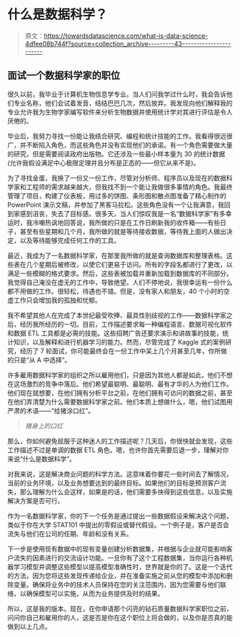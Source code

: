 # 什么是数据科学？

> 原文：<https://towardsdatascience.com/what-is-data-science-4dfee08b744f?source=collection_archive---------43----------------------->

## 面试一个数据科学家的职位

很久以前，我毕业于计算机生物信息学专业。当人们问我学过什么时，我会告诉他们专业名称，他们会试着发音，结结巴巴几次，然后放弃。我发现向他们解释我的专业允许我为生物学家编写软件来分析生物数据并使用统计学对其进行评估是令人厌倦的。

毕业后，我努力寻找一份能让我结合研究、编程和统计技能的工作。我看得很远很广，并不断陷入角色，而这些角色并没有实现他们的承诺。有一个角色需要做大量的研究，但是需要阅读政府出版物。它还涉及一些最小样本量为 30 的统计数据(允许我假设满足中心极限定理并且分布是正态的——但它从来不是)。

为了寻找金蛋，我换了一份又一份工作，尽管对分析师、程序员以及现在的数据科学家和工程师的需求越来越大，但我找不到一个能让我做很多事情的角色。我最终管理了项目，构建了仪表板，用过多的饼图、条形图和散点图准备了精心制作的 PowerPoint 演示文稿，并参加了黑客马拉松。这些角色没有一个让我满意，我回到家感到沮丧，失去了目标感。很多天，当人们惊叹我是一名“数据科学家”有多幸运时，我冷嘲热讽地回答说，我所做的只是在工作日刷新我的收件箱——有些日子，甚至有些星期和几个月，我所做的就是等待接收数据，等待我上面的人做出决定，以及等待能够完成任何工作的工具。

最近，我成为了一名数据科学家，在那里我所做的就是查询数据库和整理表格。这些表在几个星期后被修改，以使它们更易于访问。所有的字段名都进行了更改，以满足一些模糊的格式要求。然后，这些表被加载并重新加载到数据库的不同部分。我觉得自己淹没在虚无的工作中，导致绝望。人们不停地说，我很幸运有一份什么都不用做的工作。很轻松，待遇也不错。但是，没有家人和朋友，40 个小时的空虚工作只会增加我的孤独和忧郁。

我不希望其他人在完成了本世纪最受吹捧、最具性别歧视的工作——数据科学家之后，经历我所经历的一切。目前，工作描述要求每一种编程语言、数据可视化软件和数据 ETL 工具都是必需的技能。这些招聘广告还要求演示和讲故事的技能，统计知识，以及解释和进行机器学习的能力。然而，尽管完成了 Kaggle 式的案例研究，经历了 7 轮面试，你可能最终会在一份工作中呆上几个月甚至几年，你所做的只是“从 A 中选择”。

许多雇用数据科学家的组织之所以雇用他们，只是因为其他人都是如此，他们不想在这场激烈的竞争中落后。他们希望最聪明、最聪明、最有才华的人为他们工作。他们现在就想要，在他们拥有分析平台之前，在他们拥有可访问的数据之前，甚至在他们弄清楚为什么需要数据科学家之前。他们本质上想做什么，嗯，他们试图用严肃的术语——“给猪涂口红”。

> *猪身上的口红*

那么，你如何避免屈服于这种迷人的工作描述呢？几天后，你很快就会发现，这些工作描述不过是单调的数据 ETL 角色。嗯，也许你首先需要后退一步，理解对你来说“什么是数据科学”。

对我来说，这是解决商业问题的科学方法。这意味着你要花一些时间去了解情况，当前的业务环境，以及业务想要达到的最终目标。如果他们的目标是预测客户流失，那么理解为什么会这样，如果是的话，他们需要多快得到这些信息，以及实施解决方案是否可行。

作为一名数据科学家，你的下一个任务是通过提出一些数据假设来解决这个问题，类似于你在大学 STAT101 中提出的零假设或替代假设。一个例子是，客户是否会流失与他们在公司的任期、年龄和<insert all="" features="">没有关系。</insert>

下一步是使用现有数据中的现有变量创建分析数据集，并根据与企业就可能影响客户流失的因素进行的交流设计功能。一旦你有了这个工程数据集，当你运行各种机器学习模型并调整这些模型以提高模型准确性时，世界就是你的了。这是一个迭代的方法，因为您将这些发现传递给企业，并在准备实施之前从您的模型中添加和删除变量。确保将业务中的技术人员保持在您的关注范围内，因为您需要与他们联络，以确保模型可以实施，从而为业务提供及时的结果。

所以，这是我的版本。现在，在你申请那个闪亮的钻石质量数据科学家职位之前，问问你自己和雇用你的人，这是否是你在这个职位上将会做的，以及你是否真的能做到以上几点。